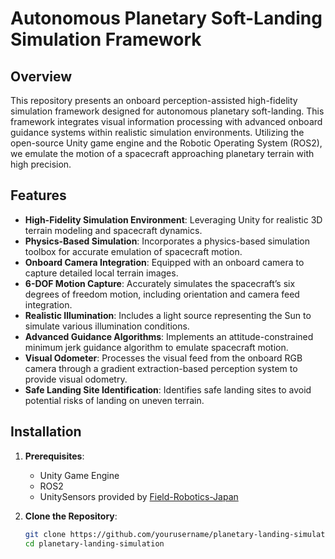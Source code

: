 # Autonomous Planetary Soft-Landing Simulation Framework

## Overview

This repository presents an onboard perception-assisted high-fidelity simulation framework designed for autonomous planetary soft-landing. This framework integrates visual information processing with advanced onboard guidance systems within realistic simulation environments. Utilizing the open-source Unity game engine and the Robotic Operating System (ROS2), we emulate the motion of a spacecraft approaching planetary terrain with high precision.

## Features

- **High-Fidelity Simulation Environment**: Leveraging Unity for realistic 3D terrain modeling and spacecraft dynamics.
- **Physics-Based Simulation**: Incorporates a physics-based simulation toolbox for accurate emulation of spacecraft motion.
- **Onboard Camera Integration**: Equipped with an onboard camera to capture detailed local terrain images.
- **6-DOF Motion Capture**: Accurately simulates the spacecraft’s six degrees of freedom motion, including orientation and camera feed integration.
- **Realistic Illumination**: Includes a light source representing the Sun to simulate various illumination conditions.
- **Advanced Guidance Algorithms**: Implements an attitude-constrained minimum jerk guidance algorithm to emulate spacecraft motion.
- **Visual Odometer**: Processes the visual feed from the onboard RGB camera through a gradient extraction-based perception system to provide visual odometry.
- **Safe Landing Site Identification**: Identifies safe landing sites to avoid potential risks of landing on uneven terrain.

## Installation

1. **Prerequisites**:
   - Unity Game Engine
   - ROS2
   - UnitySensors provided by [Field-Robotics-Japan](https://github.com/Field-Robotics-Japan/UnitySensors)

2. **Clone the Repository**:
   ```bash
   git clone https://github.com/yourusername/planetary-landing-simulation.git
   cd planetary-landing-simulation
